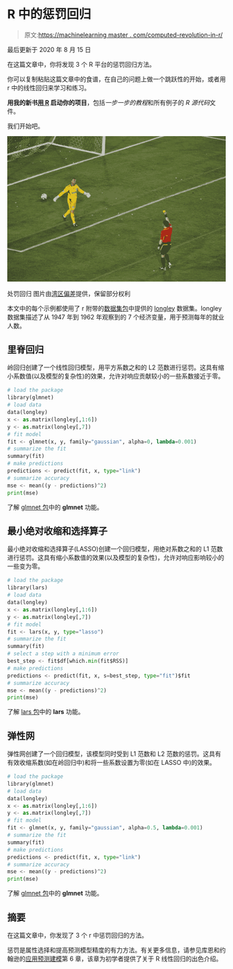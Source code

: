 # R 中的惩罚回归

> 原文:[https://machinelearning master . com/computed-revolution-in-r/](https://machinelearningmastery.com/penalized-regression-in-r/)

最后更新于 2020 年 8 月 15 日

在这篇文章中，你将发现 3 个 R 平台的惩罚回归方法。

你可以复制粘贴这篇文章中的食谱，在自己的问题上做一个跳跃性的开始，或者用 r 中的线性回归来学习和练习。

**用我的新书[用 R](https://machinelearningmastery.com/machine-learning-with-r/) 启动你的项目**，包括*一步一步的教程*和所有例子的 *R 源代码*文件。

我们开始吧。

[![Penalized Regression](img/fca501128748943ade8c948a52631511.png)](https://machinelearningmastery.com/wp-content/uploads/2014/07/Penalized-Regression.jpg)

处罚回归
图片由[湾区偏差](https://www.flickr.com/photos/bayareabias/5907585316/in/photolist-hcgaMV-H9Gde-coHJyw-hnbi1L-9ZZ6n6-9ZZ61i-9ZZ5De-a12Vif-9ZYPbi-cyxYZs-cyxTKY-cyxU1C-cyxZGQ-cyxZVU-cyxZf7-cyxZuf-coHuE7-coHHch-7ispTj-7esmd4-coHGZJ-5dFjX3-ayk99U-7c8t2x)提供，保留部分权利

本文中的每个示例都使用了 r 附带的[数据集包](http://stat.ethz.ch/R-manual/R-devel/library/datasets/html/00Index.html)中提供的 [longley](http://stat.ethz.ch/R-manual/R-devel/library/datasets/html/longley.html) 数据集。longley 数据集描述了从 1947 年到 1962 年观察到的 7 个经济变量，用于预测每年的就业人数。

## 里脊回归

岭回归创建了一个线性回归模型，用平方系数之和的 L2 范数进行惩罚。这具有缩小系数值(以及模型的复杂性)的效果，允许对响应贡献较小的一些系数接近于零。

```py
# load the package
library(glmnet)
# load data
data(longley)
x <- as.matrix(longley[,1:6])
y <- as.matrix(longley[,7])
# fit model
fit <- glmnet(x, y, family="gaussian", alpha=0, lambda=0.001)
# summarize the fit
summary(fit)
# make predictions
predictions <- predict(fit, x, type="link")
# summarize accuracy
mse <- mean((y - predictions)^2)
print(mse)
```

了解 [glmnet 包](https://cran.r-project.org/web/packages/glmnet/index.html)中的 **glmnet** 功能。

## 最小绝对收缩和选择算子

最小绝对收缩和选择算子(LASSO)创建一个回归模型，用绝对系数之和的 L1 范数进行惩罚。这具有缩小系数值的效果(以及模型的复杂性)，允许对响应影响较小的一些变为零。

```py
# load the package
library(lars)
# load data
data(longley)
x <- as.matrix(longley[,1:6])
y <- as.matrix(longley[,7])
# fit model
fit <- lars(x, y, type="lasso")
# summarize the fit
summary(fit)
# select a step with a minimum error
best_step <- fit$df[which.min(fit$RSS)]
# make predictions
predictions <- predict(fit, x, s=best_step, type="fit")$fit
# summarize accuracy
mse <- mean((y - predictions)^2)
print(mse)
```

了解 [lars 包](https://cran.r-project.org/web/packages/lars/index.html)中的 **lars** 功能。

## 弹性网

弹性网创建了一个回归模型，该模型同时受到 L1 范数和 L2 范数的惩罚。这具有有效收缩系数(如在岭回归中)和将一些系数设置为零(如在 LASSO 中)的效果。

```py
# load the package
library(glmnet)
# load data
data(longley)
x <- as.matrix(longley[,1:6])
y <- as.matrix(longley[,7])
# fit model
fit <- glmnet(x, y, family="gaussian", alpha=0.5, lambda=0.001)
# summarize the fit
summary(fit)
# make predictions
predictions <- predict(fit, x, type="link")
# summarize accuracy
mse <- mean((y - predictions)^2)
print(mse)
```

了解 [glmnet 包](https://cran.r-project.org/web/packages/glmnet/index.html)中的 **glmnet** 功能。

## 摘要

在这篇文章中，你发现了 3 个 r 中惩罚回归的方法。

惩罚是属性选择和提高预测模型精度的有力方法。有关更多信息，请参见库恩和约翰逊的[应用预测建模](https://amzn.to/3iFPHhq)第 6 章，该章为初学者提供了关于 R 线性回归的出色介绍。